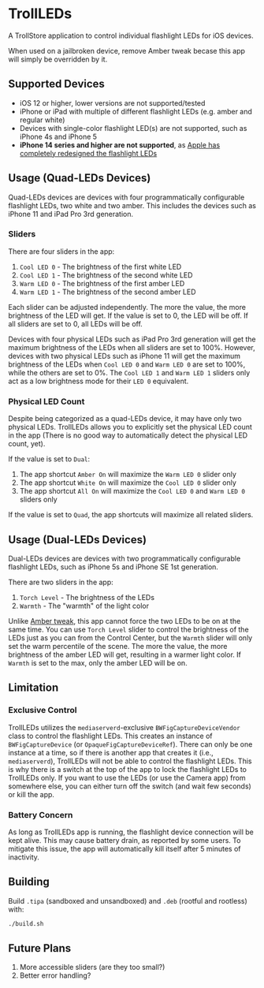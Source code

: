 # TrollLEDs

 A TrollStore application to control individual flashlight LEDs for iOS devices.

 When used on a jailbroken device, remove Amber tweak becase this app will simply be overridden by it.

## Supported Devices

- iOS 12 or higher, lower versions are not supported/tested
- iPhone or iPad with multiple of different flashlight LEDs (e.g. amber and regular white)
- Devices with single-color flashlight LED(s) are not supported, such as iPhone 4s and iPhone 5
- **iPhone 14 series and higher are not supported**, as [Apple has completely redesigned the flashlight LEDs](https://appleinsider.com/articles/22/09/20/how-iphone-14-pro-adaptive-true-tone-flash-creates-perfect-light-for-your-photos)

## Usage (Quad-LEDs Devices)

Quad-LEDs devices are devices with four programmatically configurable flashlight LEDs, two white and two amber. This includes the devices such as iPhone 11 and iPad Pro 3rd generation.

### Sliders

There are four sliders in the app:

1. `Cool LED 0` - The brightness of the first white LED
2. `Cool LED 1` - The brightness of the second white LED
3. `Warm LED 0` - The brightness of the first amber LED
4. `Warm LED 1` - The brightness of the second amber LED

Each slider can be adjusted independently. The more the value, the more brightness of the LED will get. If the value is set to 0, the LED will be off. If all sliders are set to 0, all LEDs will be off.

Devices with four physical LEDs such as iPad Pro 3rd generation will get the maximum brightness of the LEDs when all sliders are set to 100%. However, devices with two physical LEDs such as iPhone 11 will get the maximum brightness of the LEDs when `Cool LED 0` and `Warm LED 0` are set to 100%, while the others are set to 0%. The `Cool LED 1` and `Warm LED 1` sliders only act as a low brightness mode for their `LED 0` equivalent.

### Physical LED Count

Despite being categorized as a quad-LEDs device, it may have only two physical LEDs. TrollLEDs allows you to explicitly set the physical LED count in the app (There is no good way to automatically detect the physical LED count, yet).

If the value is set to `Dual`:

1. The app shortcut `Amber On` will maximize the `Warm LED 0` slider only
2. The app shortcut `White On` will maximize the `Cool LED 0` slider only
3. The app shortcut `All On` will maximize the `Cool LED 0` and `Warm LED 0` sliders only

If the value is set to `Quad`, the app shortcuts will maximize all related sliders.

## Usage (Dual-LEDs Devices)

Dual-LEDs devices are devices with two programmatically configurable flashlight LEDs, such as iPhone 5s and iPhone SE 1st generation.

There are two sliders in the app:

1. `Torch Level` - The brightness of the LEDs
2. `Warmth` - The "warmth" of the light color

Unlike [Amber tweak](https://github.com/PoomSmart/Amber), this app cannot force the two LEDs to be on at the same time. You can use `Torch Level` slider to control the brightness of the LEDs just as you can from the Control Center, but the `Warmth` slider will only set the warm percentile of the scene. The more the value, the more brightness of the amber LED will get, resulting in a warmer light color. If `Warmth` is set to the max, only the amber LED will be on.

## Limitation

### Exclusive Control

TrollLEDs utilizes the `mediaserverd`-exclusive `BWFigCaptureDeviceVendor` class to control the flashlight LEDs.
This creates an instance of `BWFigCaptureDevice` (or `OpaqueFigCaptureDeviceRef`). There can only be one instance at a time, so if there is another app that creates it (i.e., `mediaserverd`), TrollLEDs will not be able to control the flashlight LEDs.
This is why there is a switch at the top of the app to lock the flashlight LEDs to TrollLEDs only. If you want to use the LEDs (or use the Camera app) from somewhere else, you can either turn off the switch (and wait few seconds) or kill the app.

### Battery Concern

As long as TrollLEDs app is running, the flashlight device connection will be kept alive. This may cause battery drain, as reported by some users. To mitigate this issue, the app will automatically kill itself after 5 minutes of inactivity.

## Building

Build `.tipa` (sandboxed and unsandboxed) and `.deb` (rootful and rootless) with:

```sh
./build.sh
```

## Future Plans

1. More accessible sliders (are they too small?)
2. Better error handling?

